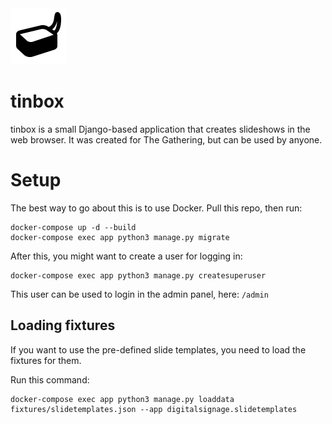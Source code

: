 <picture>
  <source media="(prefers-color-scheme: dark)" srcset="./static/tinbox-white.png">
  <img alt="tinbox logo" src="./static/tinbox.png">
</picture>

# tinbox

tinbox is a small Django-based application that creates slideshows in the web browser. It was created for The Gathering, but can be used by anyone.

# Setup

The best way to go about this is to use Docker. Pull this repo, then run:

```
docker-compose up -d --build
docker-compose exec app python3 manage.py migrate
```

After this, you might want to create a user for logging in:

```
docker-compose exec app python3 manage.py createsuperuser
```

This user can be used to login in the admin panel, here: `/admin`

## Loading fixtures

If you want to use the pre-defined slide templates, you need to load the fixtures for them.

Run this command:

```
docker-compose exec app python3 manage.py loaddata fixtures/slidetemplates.json --app digitalsignage.slidetemplates
```
